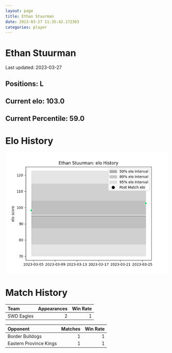 ```yaml
---  
layout: page  
title: Ethan Stuurman  
date: 2023-03-27 11:35:42.172363  
categories: player  
---
```

# Ethan Stuurman


Last updated: 2023-03-27
## Positions: L

## Current elo: 103.0

## Current Percentile: 59.0

# Elo History


![elo history](history_EthanStuurman.png)
# Match History


| Team       |   Appearances |   Win Rate |
|:-----------|--------------:|-----------:|
| SWD Eagles |             2 |          1 |

| Opponent               |   Matches |   Win Rate |
|:-----------------------|----------:|-----------:|
| Border Bulldogs        |         1 |          1 |
| Eastern Province Kings |         1 |          1 |